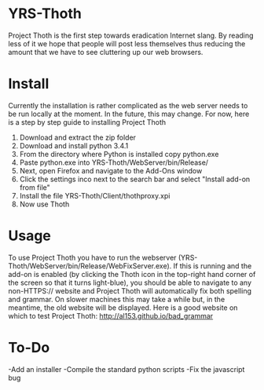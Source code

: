YRS-Thoth
=========
  Project Thoth is the first step towards eradication Internet slang. By reading less of it we hope that people will post less themselves thus reducing the amount that we have to see cluttering up our web browsers.

Install
=========
  Currently the installation is rather complicated as the web server needs to be run locally at the moment. In the future, this may change. For now, here is a step by step guide to installing Project Thoth

  1. Download and extract the zip folder
  2. Download and install python 3.4.1
  3. From the directory where Python is installed copy python.exe
  4. Paste python.exe into YRS-Thoth/WebServer/bin/Release/
  5. Next, open Firefox and navigate to the Add-Ons window
  6. Click the settings inco next to the search bar and select "Install add-on from file"
  7. Install the file YRS-Thoth/Client/thothproxy.xpi
  8. Now use Thoth

Usage
=========
  To use Project Thoth you have to run the webserver (YRS-Thoth/WebServer/bin/Release/WebFixServer.exe). If this is running and the add-on is enabled (by clicking the Thoth icon in the top-right hand corner of the screen so that it turns light-blue), you should be able to navigate to any non-HTTPS:// website and Project Thoth will automatically fix both spelling and grammar. On slower machines this may take a while but, in the meantime, the old website will be displayed. Here is a good website on which to test Project Thoth: http://al153.github.io/bad_grammar

To-Do
=========
-Add an installer
-Compile the standard python scripts
-Fix the javascript bug
